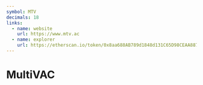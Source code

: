 ```yaml
---
symbol: MTV
decimals: 18
links:
  - name: website
    url: https://www.mtv.ac
  - name: explorer
    url: https://etherscan.io/token/0x8aa688AB789d1848d131C65D98CEAA8875D97eF1
---
```


# MultiVAC
